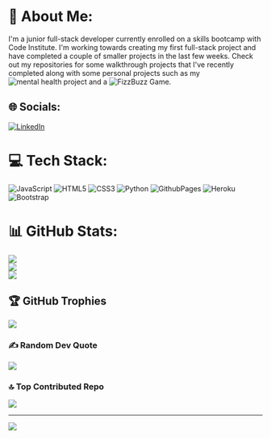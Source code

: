 # 💫 About Me:
I'm a junior full-stack developer currently enrolled on a skills bootcamp with Code Institute. I'm working towards creating my first full-stack project and have completed a couple of smaller projects in the last few weeks. Check out my repositories for some walkthrough projects that I've recently completed along with some personal projects such as my ![mental health project](https://code-dearman.github.io/mental-health-project/) and a ![FizzBuzz Game](https://code-dearman.github.io/FizzBuzz-Game/).


## 🌐 Socials:
[![LinkedIn](https://img.shields.io/badge/LinkedIn-%230077B5.svg?logo=linkedin&logoColor=white)](https://linkedin.com/in/isaac-dearman) 

# 💻 Tech Stack:
![JavaScript](https://img.shields.io/badge/javascript-%23323330.svg?style=for-the-badge&logo=javascript&logoColor=%23F7DF1E) ![HTML5](https://img.shields.io/badge/html5-%23E34F26.svg?style=for-the-badge&logo=html5&logoColor=white) ![CSS3](https://img.shields.io/badge/css3-%231572B6.svg?style=for-the-badge&logo=css3&logoColor=white) ![Python](https://img.shields.io/badge/python-3670A0?style=for-the-badge&logo=python&logoColor=ffdd54) ![GithubPages](https://img.shields.io/badge/github%20pages-121013?style=for-the-badge&logo=github&logoColor=white) ![Heroku](https://img.shields.io/badge/heroku-%23430098.svg?style=for-the-badge&logo=heroku&logoColor=white) ![Bootstrap](https://img.shields.io/badge/bootstrap-%238511FA.svg?style=for-the-badge&logo=bootstrap&logoColor=white)
# 📊 GitHub Stats:
![](https://github-readme-stats.vercel.app/api?username=code-dearman&theme=nightowl&hide_border=false&include_all_commits=true&count_private=true)<br/>
![](https://github-readme-streak-stats.herokuapp.com/?user=code-dearman&theme=nightowl&hide_border=false)<br/>
![](https://github-readme-stats.vercel.app/api/top-langs/?username=code-dearman&theme=nightowl&hide_border=false&include_all_commits=true&count_private=true&layout=compact)

## 🏆 GitHub Trophies
![](https://github-profile-trophy.vercel.app/?username=code-dearman&theme=radical&no-frame=false&no-bg=true&margin-w=4)

### ✍️ Random Dev Quote
![](https://quotes-github-readme.vercel.app/api?type=horizontal&theme=radical)

### 🔝 Top Contributed Repo
![](https://github-contributor-stats.vercel.app/api?username=code-dearman&limit=5&theme=radical&combine_all_yearly_contributions=true)

---
[![](https://visitcount.itsvg.in/api?id=code-dearman&icon=0&color=0)](https://visitcount.itsvg.in)

<!-- Proudly created with GPRM ( https://gprm.itsvg.in ) -->
